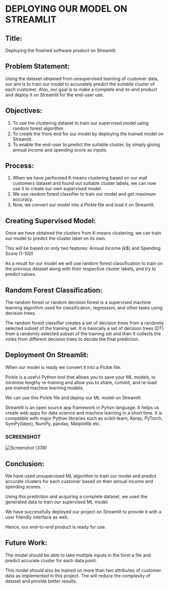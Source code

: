 # DEPLOYING OUR MODEL ON STREAMLIT

## **Title:**
Deploying the finished software product on Streamlit.

## **Problem Statement:**
Using the dataset obtained from unsupervised learning of customer data, our aim is to train our model to accurately predict the suitable cluster of each customer. Also, our goal is to make a complete end-to-end product and deploy it on Streamlit for the end-user use. 

## **Objectives:**

1. To use the clustering dataset to train our supervised model using random forest algorithm.
2. To create the front-end for our model by deploying the trained model on Streamlit.
3. To enable the end-user to predict the suitable cluster, by simply giving annual income and spending score as inputs.

## **Process:**

1. When we have performed K-means clustering based on our mall customers dataset and found out suitable cluster labels, we can now use it to create our own supervised model.
2. We use random forest classifier to train our model and get maximum accuracy.
3. Now, we convert our model into a Pickle file and load it on Streamlit. 

## **Creating Supervised Model:**

Once we have obtained the clusters from K-means clustering, we can train our model to predict the cluster label on its own.

This will be based on only two features: Annual Income (k$) and Spending Score (1-100)

As a result for our model we will use random forest classification to train on the previous dataset along with their respective cluster labels, and try to predict values.

## **Random Forest Classification:**

The random forest or random decision forest is a supervised machine learning algorithm used for classification, regression, and other tasks using decision trees.

The random forest classifier creates a set of decision trees from a randomly selected subset of the training set. It is basically a set of decision trees (DT) from a randomly selected subset of the training set and then It collects the votes from different decision trees to decide the final prediction.

## **Deployment On Streamlit:**

When our model is ready we convert it into a Pickle file.


Pickle is a useful Python tool that allows you to save your ML models, to minimise lengthy re-training and allow you to share, commit, and re-load pre-trained machine learning models. 

We can use this Pickle file and deploy our ML model on Streamlit. 

Streamlit is an open source app framework in Pyhon language. It helps us create web apps for data science and machine learning in a short time. It is compatible with major Python libraries such as scikit-learn, Keras, PyTorch, SymPy(latex), NumPy, pandas, Matplotlib etc.


### SCREENSHOT

![Screenshot (339)](https://user-images.githubusercontent.com/73705676/208522859-dc034ec1-02bd-42f7-8887-4e9661901a34.png)

## **Conclusion:**

We have used unsupervised ML algorithm to train our model and predict accurate clusters for each customer based on their annual income and spending scores. 

Using this prediction and acquiring a complete dataset, we used the generated data to train our supervised ML model. 

We have successfully deployed our project on Streamlit to provide it with a user friendly interface as well. 

Hence, our end-to-end product is ready for use. 


## **Future Work:**

The model should be able to take multiple inputs in the form a file and predict accurate cluster for each data point.

This model should also be trained on more than two attributes of customer data as implemented in this project. The will reduce the complexity of dataset and provide better results. 

